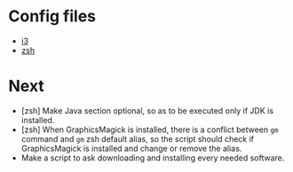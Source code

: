 # Config files
+ [i3](https://github.com/facundolaffont/linux-configs/blob/main/.i3/config)
+ [zsh](https://github.com/facundolaffont/linux-configs/blob/main/.zshrc)

# Next
+ [zsh] Make Java section optional, so as to be executed only if JDK is installed.
+ [zsh] When GraphicsMagick is installed, there is a conflict between `gm` command and `gm` zsh default alias, so the script should check if GraphicsMagick is installed and change or remove the alias.
+ Make a script to ask downloading and installing every needed software.
